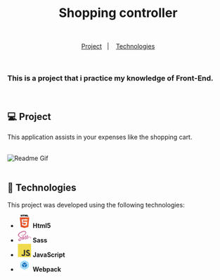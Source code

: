  <h1 align="center"><strong>Shopping controller</strong></h1>

<br>
<p align="center">
  <a href="#-project">Project</a>&nbsp;&nbsp;&nbsp;|&nbsp;&nbsp;&nbsp;
  <a href="#-technologies">Technologies</a>
</p>

<br>

### This is a project that i practice my knowledge of Front-End.

<br>

## 💻 Project


<p>This application assists in your expenses like the shopping cart.</p>

<br>
<img src="./assets/my readme.gif" alt="Readme Gif">
<br>
<br>


## 🚀 Technologies

This project was developed using the following technologies:

- <img height="30" src="https://raw.githubusercontent.com/github/explore/80688e429a7d4ef2fca1e82350fe8e3517d3494d/topics/html/html.png"> **Html5**
- <img height="30" src="https://raw.githubusercontent.com/github/explore/80688e429a7d4ef2fca1e82350fe8e3517d3494d/topics/sass/sass.png"> **Sass**
- <img height="30" src="https://raw.githubusercontent.com/github/explore/80688e429a7d4ef2fca1e82350fe8e3517d3494d/topics/javascript/javascript.png">  **JavaScript**
- <img height="30" src="https://raw.githubusercontent.com/github/explore/80688e429a7d4ef2fca1e82350fe8e3517d3494d/topics/webpack/webpack.png">  **Webpack**
